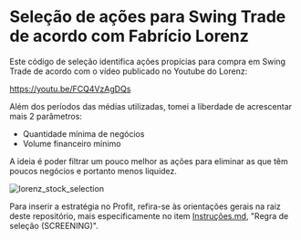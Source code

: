 # Seleção de ações para Swing Trade de acordo com Fabrício Lorenz

Este código de seleção identifica ações propícias para compra em Swing Trade de acordo com o vídeo publicado no Youtube do Lorenz:

https://youtu.be/FCQ4VzAgDQs

Além dos períodos das médias utilizadas, tomei a liberdade de acrescentar mais 2 parâmetros:

- Quantidade mínima de negócios
- Volume financeiro mínimo

A ideia é poder filtrar um pouco melhor as ações para eliminar as que têm poucos negócios e portanto menos liquidez.

![lorenz_stock_selection](https://user-images.githubusercontent.com/6900313/123527169-b5a65900-d6b3-11eb-8ff0-23713058feaf.png)

Para inserir a estratégia no Profit, refira-se às orientações gerais na raiz deste repositório, mais especificamente no item [Instruções.md](https://github.com/Zamana/nelogica/blob/main/INSTRUCOES.md), "Regra de seleção (SCREENING)".

